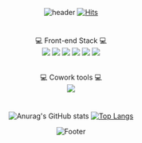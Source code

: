 <div align = "center">

![header](https://capsule-render.vercel.app/api?type=Waving&text=Dorothy's%20GitHub%20Profile&fontSize=40&color=gradient&customColorList=0,50,100&height=170&animation=twinkling&fontAlignY=36)
[![Hits](https://hits.seeyoufarm.com/api/count/incr/badge.svg?url=https%3A%2F%2Fgithub.com%2Fdorot2&count_bg=%23FF9494&title_bg=%23555555&icon=baidu.svg&icon_color=%23E7E7E7&title=hits&edge_flat=false)](https://github.com/dorot2)
#


💻 Front-end Stack 💻<br>
<img src="https://img.shields.io/badge/HTML-E34F26?style=flat-square&logo=HTML5&logoColor=white"/>
<img src="https://img.shields.io/badge/CSS3-1572B6?style=flat-square&logo=css3&logoColor=white"/>
<img src="https://img.shields.io/badge/javascript-F7DF1E?style=flat-square&logo=javascript&logoColor=black"/>
<img src="https://img.shields.io/badge/jquery-0769AD?style=flat-square&logo=jquery&logoColor=white"/>
<img src="https://img.shields.io/badge/java-007396?style=flat-square&logo=java&logoColor=white"/>
<img src="https://img.shields.io/badge/react-61DAFB?style=flat-square&logo=react&logoColor=black"/>
<br><br>

💻 Cowork tools 💻<br>
<img src="https://img.shields.io/badge/github-181717?style=flat-square&logo=github&logoColor=white"/>
#


<!--//깃허브 스탯-->
![Anurag's GitHub stats](https://github-readme-stats.vercel.app/api?username=dorot2&show_icons=true&theme=dracula)
[![Top Langs](https://github-readme-stats.vercel.app/api/top-langs/?username=dorot2&layout=compact&theme=dracula)](https://github.com/anuraghazra/github-readme-stats)

![Footer](https://capsule-render.vercel.app/api?type=waving&color=gradient&customColorList=0,50,100&height=140&section=footer)

</div>
</div>

